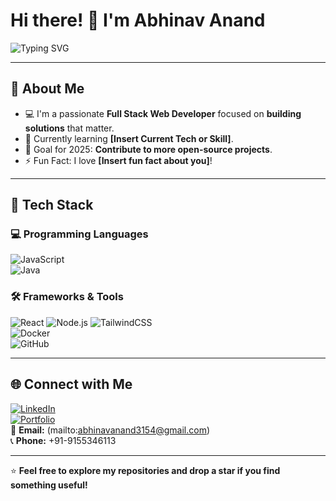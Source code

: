 # Hi there! 👋 I'm Abhinav Anand  

<img src="https://readme-typing-svg.herokuapp.com?color=%2336BCF7&lines=Full-stack+developer;Open-source+contributor;Always+learning+new+things" alt="Typing SVG" />

---

## 🌟 About Me  
- 💻 I'm a passionate **Full Stack Web Developer** focused on **building solutions** that matter.  
- 🌱 Currently learning **[Insert Current Tech or Skill]**.  
- 🎯 Goal for 2025: **Contribute to more open-source projects**.  
- ⚡ Fun Fact: I love **[Insert fun fact about you]**!

---

## 🚀 Tech Stack  

### 💻 Programming Languages  
![JavaScript](https://img.shields.io/badge/JavaScript-F7DF1E?style=for-the-badge&logo=javascript&logoColor=black)  
![Java](https://img.shields.io/badge/Java-ED8B00?style=for-the-badge&logo=java&logoColor=white)  

### 🛠️ Frameworks & Tools  
![React](https://img.shields.io/badge/React-20232A?style=for-the-badge&logo=react&logoColor=61DAFB)
![Node.js](https://img.shields.io/badge/Node.js-43853D?style=for-the-badge&logo=node-dot-js&logoColor=white)
![TailwindCSS](https://img.shields.io/badge/TailwindCSS-06B6D4?style=for-the-badge&logo=tailwind-css&logoColor=white)  
![Docker](https://img.shields.io/badge/Docker-2496ED?style=for-the-badge&logo=docker&logoColor=white)  
![GitHub](https://img.shields.io/badge/GitHub-181717?style=for-the-badge&logo=github&logoColor=white)  

---

## 🌐 Connect with Me  
[![LinkedIn](https://img.shields.io/badge/LinkedIn-0A66C2?style=for-the-badge&logo=linkedin&logoColor=white)](https://www.linkedin.com/in/abhinavanand3154/)  
[![Portfolio](https://img.shields.io/badge/Portfolio-000000?style=for-the-badge&logo=About.me&logoColor=white)](https://abhinav-anand-dev.netlify.app/)  
📧 **Email:** (mailto:abhinavanand3154@gmail.com)  
📞 **Phone:** +91-9155346113 

---

⭐️ **Feel free to explore my repositories and drop a star if you find something useful!**
